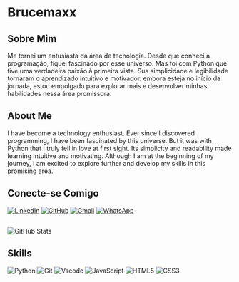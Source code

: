 # Brucemaxx

## Sobre Mim
Me tornei um entusiasta da área de tecnologia. Desde que conheci a programação, fiquei fascinado por esse universo. Mas foi com Python que tive uma verdadeira paixão à primeira vista. Sua simplicidade e legibilidade tornaram o aprendizado intuitivo e motivador. embora esteja no início da jornada, estou empolgado para explorar mais e desenvolver minhas habilidades nessa área promissora. 

## About Me
I have become a technology enthusiast. Ever since I discovered programming, I have been fascinated by this universe. But it was with Python that I truly fell in love at first sight. Its simplicity and readability made learning intuitive and motivating. Although I am at the beginning of my journey, I am excited to explore further and develop my skills in this promising area.

## Conecte-se Comigo
[![LinkedIn](https://img.shields.io/badge/LinkedIn-0077B5?style=for-the-badge&logo=linkedin&logoColor=white)](https://www.linkedin.com/in/bruce-maximiano-078662363/)
[![GitHub](https://img.shields.io/badge/GitHub-100000?style=for-the-badge&logo=github&logoColor=white)](https://github.com/brucemaxx)
[![Gmail](https://img.shields.io/badge/Gmail-333333?style=for-the-badge&logo=gmail&logoColor=red)](mailto:silvabruce777@gmail.com)
[![WhatsApp](https://img.shields.io/badge/WhatsApp-25D366?style=for-the-badge&logo=whatsapp&logoColor=white)](https://wa.me/5521974663896)

## 
![GitHub Stats](https://github-readme-stats.vercel.app/api?username=brucemaxx&theme=transparent&bg_color=000080&border_color=30A3DC&show_icons=true&icon_color=00FF7F&title_color=E94D5F&text_color=FFF)

## Skills
![Python](https://img.shields.io/badge/python-3670A0?style=for-the-badge&logo=python&logoColor=ffdd54)
![Git](https://img.shields.io/badge/GIT-E44C30?style=for-the-badge&logo=git&logoColor=white)
![Vscode](https://img.shields.io/badge/Vscode-007ACC?style=for-the-badge&logo=visual-studio-code&logoColor=white)
![JavaScript](https://img.shields.io/badge/JavaScript-F7DF1E?style=for-the-badge&logo=javascript&logoColor=black)
![HTML5](https://img.shields.io/badge/HTML5-E34F26?style=for-the-badge&logo=html5&logoColor=white)
![CSS3](https://img.shields.io/badge/CSS3-1572B6?style=for-the-badge&logo=css3&logoColor=white)